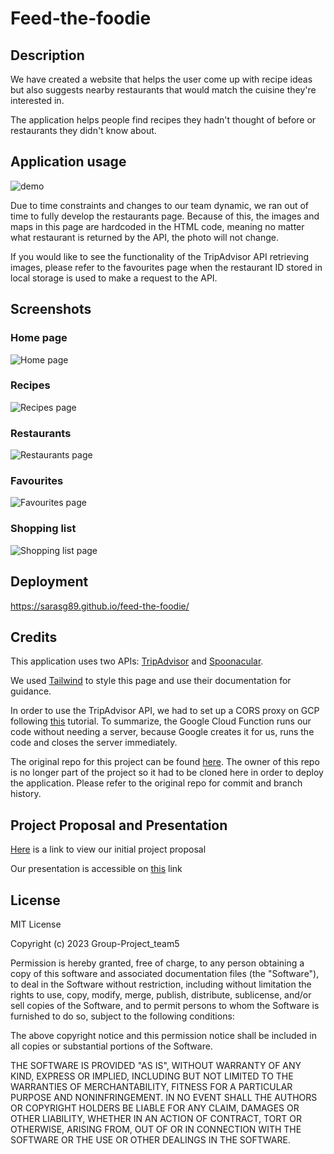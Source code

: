 # Feed-the-foodie

## Description

We have created a website that helps the user come up with recipe ideas but also suggests nearby restaurants that would match the cuisine they're interested in.

The application helps people find recipes they hadn't thought of before or restaurants they didn't know about.

## Application usage

![demo](./assets/images/Feed%20The%20Foodie.gif)

Due to time constraints and changes to our team dynamic, we ran out of time to fully develop the restaurants page. Because of this, the images and maps in this page are hardcoded in the HTML code, meaning no matter what restaurant is returned by the API, the photo will not change. 

If you would like to see the functionality of the TripAdvisor API retrieving images, please refer to the favourites page when the restaurant ID stored in local storage is used to make a request to the API.

## Screenshots

### Home page

![Home page](./assets/images/screenshots/home-page.png)

### Recipes

![Recipes page](./assets/images/screenshots/recipes.png)

### Restaurants

![Restaurants page](./assets/images/screenshots/restaurants.png)

### Favourites

![Favourites page](./assets/images/screenshots/favourites.png)

### Shopping list

![Shopping list page](./assets/images/screenshots/shopping-list.png)

## Deployment

https://sarasg89.github.io/feed-the-foodie/

## Credits

This application uses two APIs: [TripAdvisor](https://tripadvisor-content-api.readme.io/reference/overview) and [Spoonacular](https://spoonacular.com/food-api/docs).

We used [Tailwind](https://tailwindcss.com/docs/installation) to style this page and use their documentation for guidance.

In order to use the TripAdvisor API, we had to set up a CORS proxy on GCP following [this](https://github.com/taichunmin/gcf-cors-anywhere) tutorial. To summarize, the Google Cloud Function runs our code without needing a server, because Google creates it for us, runs the code and closes the server immediately.

The original repo for this project can be found [here](https://github.com/MohammadKouchaki/Feed-the-foodie). The owner of this repo is no longer part of the project so it had to be cloned here in order to deploy the application. Please refer to the original repo for commit and branch history.

## Project Proposal and Presentation

[Here](https://docs.google.com/document/d/1AQT4OEH4UhSiaxFsiAVgNsJgzWs-vwxX/edit?usp=share_link&ouid=102341349698427392931&rtpof=true&sd=true) is a link to view our initial project proposal

Our presentation is accessible on [this](https://www.canva.com/design/DAFaA6s-QW8/e3X8dgEmiYC-qLPmN6SdpQ/view?utm_content=DAFaA6s-QW8&utm_campaign=designshare&utm_medium=link2&utm_source=sharebutton) link

## License

MIT License

Copyright (c) 2023 Group-Project_team5

Permission is hereby granted, free of charge, to any person obtaining a copy of this software and associated documentation files (the "Software"), to deal in the Software without restriction, including without limitation the rights to use, copy, modify, merge, publish, distribute, sublicense, and/or sell copies of the Software, and to permit persons to whom the Software is furnished to do so, subject to the following conditions:

The above copyright notice and this permission notice shall be included in all copies or substantial portions of the Software.

THE SOFTWARE IS PROVIDED "AS IS", WITHOUT WARRANTY OF ANY KIND, EXPRESS OR IMPLIED, INCLUDING BUT NOT LIMITED TO THE WARRANTIES OF MERCHANTABILITY, FITNESS FOR A PARTICULAR PURPOSE AND NONINFRINGEMENT. IN NO EVENT SHALL THE AUTHORS OR COPYRIGHT HOLDERS BE LIABLE FOR ANY CLAIM, DAMAGES OR OTHER LIABILITY, WHETHER IN AN ACTION OF CONTRACT, TORT OR OTHERWISE, ARISING FROM, OUT OF OR IN CONNECTION WITH THE SOFTWARE OR THE USE OR OTHER DEALINGS IN THE SOFTWARE.
